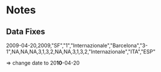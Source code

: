 # Notes



## Data Fixes

2009-04-20,2009,"SF","1","Internazionale","Barcelona","3-1",NA,NA,NA,3,1,3,2,NA,NA,3,1,3,2,"Internazionale","ITA","ESP"

=> change date to 20**10**-04-20



